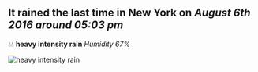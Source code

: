 ## It rained the last time in New York on *August 6th 2016 around 05:03 pm*
💧💧  **heavy intensity rain** *Humidity 67%*

![heavy intensity rain](http://openweathermap.org/img/w/10d.png)
